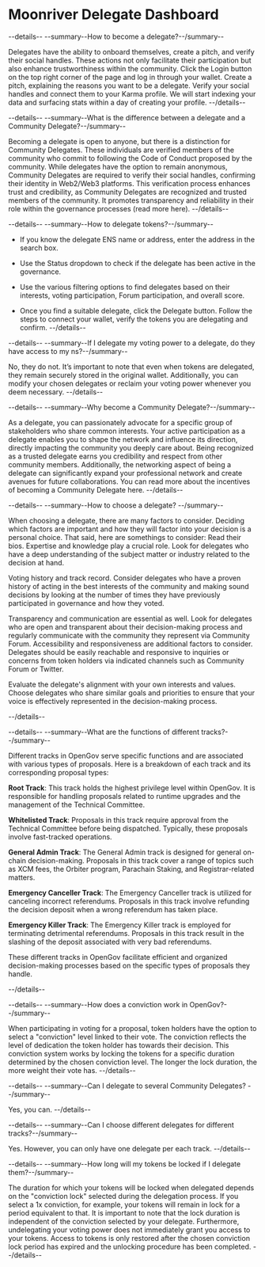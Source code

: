 # Moonriver Delegate Dashboard

--details--
--summary--How to become a delegate?--/summary--

Delegates have the ability to onboard themselves, create a pitch, and verify their social handles. These actions not only facilitate their participation but also enhance trustworthiness within the community.
Click the Login button on the top right corner of the page and log in through your wallet.
Create a pitch, explaining the reasons you want to be a delegate.
Verify your social handles and connect them to your Karma profile.
We will start indexing your data and surfacing stats within a day of creating your profile.
--/details--

--details--
--summary--What is the difference between a delegate and a Community Delegate?--/summary--

Becoming a delegate is open to anyone, but there is a distinction for Community Delegates. These individuals are verified members of the community who commit to following the Code of Conduct proposed by the community. While delegates have the option to remain anonymous, Community Delegates are required to verify their social handles, confirming their identity in Web2/Web3 platforms. This verification process enhances trust and credibility, as Community Delegates are recognized and trusted members of the community. It promotes transparency and reliability in their role within the governance processes (read more here).
--/details--

--details--
--summary--How to delegate tokens?--/summary--

- If you know the delegate ENS name or address, enter the address in the search box.

- Use the Status dropdown to check if the delegate has been active in the governance.

- Use the various filtering options to find delegates based on their interests, voting participation, Forum participation, and overall score.

- Once you find a suitable delegate, click the Delegate button. Follow the steps to connect your wallet, verify the tokens you are delegating and confirm.
--/details--

--details--
--summary--If I delegate my voting power to a delegate, do they have access to my ns?--/summary--

No, they do not. It’s important to note that even when tokens are delegated, they remain securely stored in the original wallet. Additionally, you can modify your chosen delegates or reclaim your voting power whenever you deem necessary.
--/details--

--details--
--summary--Why become a Community Delegate?--/summary--

As a delegate, you can passionately advocate for a specific group of stakeholders who share common interests. Your active participation as a delegate enables you to shape the network and influence its direction, directly impacting the community you deeply care about. Being recognized as a trusted delegate earns you credibility and respect from other community members. Additionally, the networking aspect of being a delegate can significantly expand your professional network and create avenues for future collaborations. You can read more about the incentives of becoming a Community Delegate here. 
--/details--

--details--
--summary--How to choose a delegate? --/summary--

When choosing a delegate, there are many factors to consider. Deciding which factors are important and how they will factor into your decision is a personal choice. That said, here are somethings to consider:
Read their bios. Expertise and knowledge play a crucial role. Look for delegates who have a deep understanding of the subject matter or industry related to the decision at hand.

Voting history and track record. Consider delegates who have a proven history of acting in the best interests of the community and making sound decisions by looking at the number of times they have previously participated in governance and how they voted.

Transparency and communication are essential as well. Look for delegates who are open and transparent about their decision-making process and regularly communicate with the community they represent via Community Forum.
Accessibility and responsiveness are additional factors to consider. Delegates should be easily reachable and responsive to inquiries or concerns from token holders via indicated channels such as Community Forum or Twitter.

Evaluate the delegate's alignment with your own interests and values. Choose delegates who share similar goals and priorities to ensure that your voice is effectively represented in the decision-making process.

--/details--

--details--
--summary--What are the functions of different tracks?--/summary--

Different tracks in OpenGov serve specific functions and are associated with various types of proposals. Here is a breakdown of each track and its corresponding proposal types:

**Root Track**: This track holds the highest privilege level within OpenGov. It is responsible for handling proposals related to runtime upgrades and the management of the Technical Committee.

**Whitelisted Track**: Proposals in this track require approval from the Technical Committee before being dispatched. Typically, these proposals involve fast-tracked operations.

**General Admin Track**: The General Admin track is designed for general on-chain decision-making. Proposals in this track cover a range of topics such as XCM fees, the Orbiter program, Parachain Staking, and Registrar-related matters.

**Emergency Canceller Track**: The Emergency Canceller track is utilized for canceling incorrect referendums. Proposals in this track involve refunding the decision deposit when a wrong referendum has taken place.

**Emergency Killer Track**: The Emergency Killer track is employed for terminating detrimental referendums. Proposals in this track result in the slashing of the deposit associated with very bad referendums.

These different tracks in OpenGov facilitate efficient and organized decision-making processes based on the specific types of proposals they handle.

--/details--

--details--
--summary--How does a conviction work in OpenGov?--/summary--

When participating in voting for a proposal, token holders have the option to select a "conviction" level linked to their vote. The conviction reflects the level of dedication the token holder has towards their decision. This conviction system works by locking the tokens for a specific duration determined by the chosen conviction level. The longer the lock duration, the more weight their vote has. 
--/details--

--details--
--summary--Can I delegate to several Community Delegates? --/summary--

Yes, you can.
--/details--

--details--
--summary--Can I choose different delegates for different tracks?--/summary--

Yes. However, you can only have one delegate per each track. 
--/details--

--details--
--summary--How long will my tokens be locked if I delegate them?--/summary--

The duration for which your tokens will be locked when delegated depends on the "conviction lock" selected during the delegation process. If you select a 1x conviction, for example, your tokens will remain in lock for a period equivalent to that. It is important to note that the lock duration is independent of the conviction selected by your delegate. Furthermore, undelegating your voting power does not immediately grant you access to your tokens. Access to tokens is only restored after the chosen conviction lock period has expired and the unlocking procedure has been completed.
--/details--
